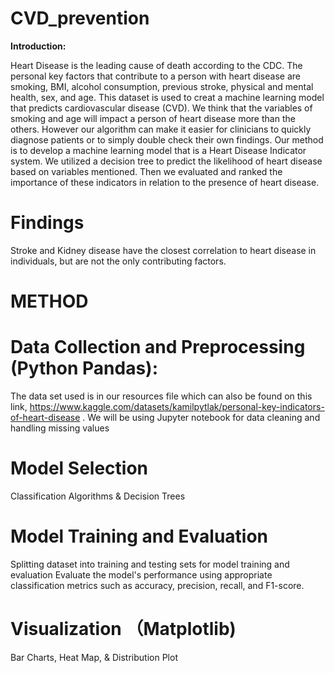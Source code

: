 # CVD_prevention
**Introduction:** 
	
Heart Disease is the leading cause of death according to the CDC. The personal key factors that contribute to a person with heart disease are smoking, BMI, alcohol consumption, previous stroke, physical and mental health, sex, and age. This dataset is used to creat a machine learning model that predicts cardiovascular disease (CVD). 
We think that the variables of smoking and age will impact a person of heart disease more than the others. However our algorithm can make it easier for clinicians to quickly diagnose patients or to simply double check their own findings. Our method is to develop a machine learning model that is a Heart Disease Indicator system. We utilized a decision tree to predict the likelihood of heart disease based on variables mentioned. Then we evaluated and ranked the importance of these indicators in relation to the presence of heart disease.

# Findings
Stroke and Kidney disease have the closest correlation to heart disease in individuals, but are not the only contributing factors. 


# METHOD
# Data Collection and Preprocessing (Python Pandas):

The data set used is in our resources file which can also be found on this link,
https://www.kaggle.com/datasets/kamilpytlak/personal-key-indicators-of-heart-disease .
We will be using Jupyter notebook for data cleaning and handling missing values

# Model Selection
Classification Algorithms & Decision Trees


# Model Training and Evaluation
Splitting dataset into training and testing sets for model training and evaluation
Evaluate the model's performance using appropriate classification metrics such as accuracy, precision, recall, and F1-score.

# Visualization （Matplotlib)
Bar Charts, Heat Map, & Distribution Plot
